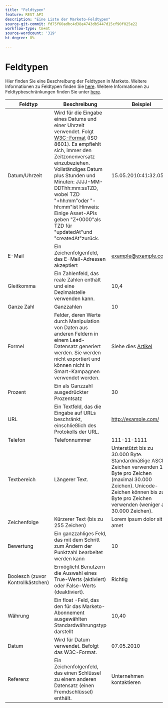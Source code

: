 ```yaml
---
title: "Feldtypen"
feature: REST API
description: "Eine Liste der Marketo-Feldtypen"
source-git-commit: fd75f60adbc4d38e4743db5447d15cf90f025e22
workflow-type: tm+mt
source-wordcount: '319'
ht-degree: 8%

---
```



# Feldtypen

Hier finden Sie eine Beschreibung der Feldtypen in Marketo. Weitere Informationen zu Feldtypen finden Sie [here](https://experienceleague.adobe.com/en/docs/marketo/using/product-docs/administration/field-management/custom-field-type-glossary). Weitere Informationen zu Feldtypbeschränkungen finden Sie unter [here](https://nation.marketo.com/t5/knowledgebase/tkb-p/support_solutions-documents).

| Feldtyp | Beschreibung | Beispiel |
| --- | --- | --- |
| Datum/Uhrzeit | Wird für die Eingabe eines Datums und einer Uhrzeit verwendet. Folgt [W3C-Format](https://www.w3.org/TR/NOTE-datetime) (ISO 8601). Es empfiehlt sich, immer den Zeitzonenversatz einzubeziehen. Vollständiges Datum plus Stunden und Minuten: JJJJ-MM-DDThh:mm:ssTZD, wobei TZD &quot;+hh:mm&quot;oder &quot;-hh:mm&quot;ist Hinweis: Einige Asset-APIs geben &quot;Z+0000&quot;als TZD für &quot;updatedAt&quot;und &quot;createdAt&quot;zurück. | 15.05.2010:41:32.05.00 |
| E-Mail | Ein Zeichenfolgenfeld, das E-Mail-Adressen akzeptiert | example@example.com |
| Gleitkomma | Ein Zahlenfeld, das reale Zahlen enthält und eine Dezimalstelle verwenden kann. | 10,4 |
| Ganze Zahl | Ganzzahlen | 10 |
| Formel | Felder, deren Werte durch Manipulation von Daten aus anderen Feldern in einem Lead-Datensatz generiert werden. Sie werden nicht exportiert und können nicht in Smart-Kampagnen verwendet werden. | Siehe dies [Artikel](https://experienceleague.adobe.com/en/docs/marketo/using/product-docs/administration/field-management/create-and-use-a-concatenated-string-formula-field) |
| Prozent | Ein als Ganzzahl ausgedrückter Prozentsatz | 30 |
| URL | Ein Textfeld, das die Eingabe auf URLs beschränkt, einschließlich des Protokolls der URL. | http://example.com/ |
| Telefon | Telefonnummer | 111-11-1111 |
| Textbereich | Längerer Text. | Unterstützt bis zu 30.000 Byte. Standardmäßige ASCII-Zeichen verwenden 1 Byte pro Zeichen (maximal 30.000 Zeichen). Unicode-Zeichen können bis zu 4 Byte pro Zeichen verwenden (weniger als 30.000 Zeichen). |
| Zeichenfolge | Kürzerer Text (bis zu 255 Zeichen) | Lorem ipsum dolor sit amet |
| Bewertung | Ein ganzzahliges Feld, das mit dem Schritt zum Ändern der Punktzahl bearbeitet werden kann | 10 |
| Boolesch (zuvor Kontrollkästchen) | Ermöglicht Benutzern die Auswahl eines True-Werts (aktiviert) oder False-Werts (deaktiviert). | Richtig |
| Währung | Ein float -Feld, das den für das Marketo-Abonnement ausgewählten Standardwährungstyp darstellt | 10,40 |
| Datum | Wird für Datum verwendet. Befolgt das W3C-Format. | 07.05.2010 |
| Referenz | Ein Zeichenfolgenfeld, das einen Schlüssel zu einem anderen Datensatz (einen Fremdschlüssel) enthält. | Unternehmen kontaktieren |
